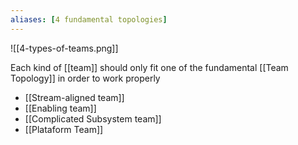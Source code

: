 ```yaml
---
aliases: [4 fundamental topologies]
---
```


![[4-types-of-teams.png]]

Each kind of [[team]] should only fit one of the fundamental [[Team Topology]] in order to work properly

- [[Stream-aligned team]]
- [[Enabling team]]
- [[Complicated Subsystem team]]
- [[Plataform Team]]

